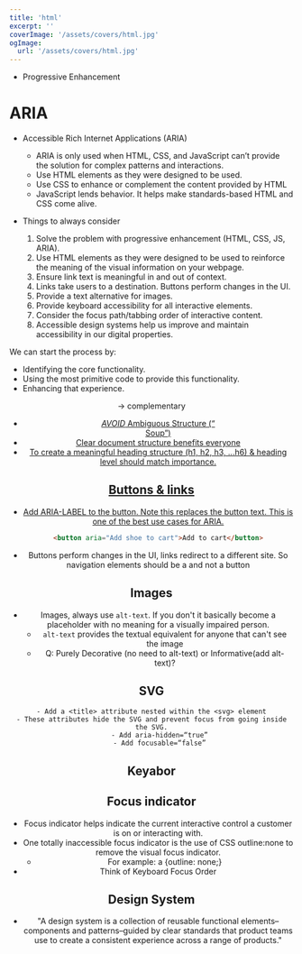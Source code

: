 ```yaml
---
title: 'html'
excerpt: ''
coverImage: '/assets/covers/html.jpg'
ogImage:
  url: '/assets/covers/html.jpg'
---
```







- Progressive Enhancement



# ARIA
- Accessible Rich Internet Applications (ARIA)
    - ARIA is only used when HTML, CSS, and JavaScript can’t provide the solution for complex patterns and interactions.
    - Use HTML elements as they were designed to be used. 
    - Use CSS to enhance or complement the content provided by HTML
    - JavaScript lends behavior. It helps make standards-based HTML and CSS come alive. 

- Things to always consider
    1. Solve the problem with progressive enhancement (HTML, CSS, JS, ARIA).
    1. Use HTML elements as they were designed to be used to reinforce the meaning of the visual information on your webpage.
    1. Ensure link text is meaningful in and out of context.
    1. Links take users to a destination. Buttons perform changes in the UI. 
    1. Provide a text alternative for images.
    1. Provide keyboard accessibility for all interactive elements.
    1. Consider the focus path/tabbing order of interactive content.
    1. Accessible design systems help us improve and maintain accessibility in our digital properties.


We can start the process by:
- Identifying the core functionality.
- Using the most primitive code to provide this functionality.
- Enhancing that experience.


<header>
<nav>
<main>
<footer>

<section>
<article>
<aside>  -> complementary
<a href="">

- *AVOID* Ambiguous Structure (“<DIV> Soup”)
- Clear document structure benefits everyone
- To create a meaningful heading structure (h1, h2, h3, …h6) & heading level should match importance. 

## Buttons & links
- Add ARIA-LABEL to the button. Note this replaces the button text. This is one of the best use cases for ARIA.
    ```html
    <button aria="Add shoe to cart">Add to cart</button>
    ```
- Buttons perform changes in the UI, links redirect to a different site. So navigation elements should be a <a> and not a button
## Images
- Images, always use `alt-text`. If you don't it basically become a placeholder with no meaning for a visually impaired person.
    - `alt-text` provides the textual equivalent for anyone that can't see the image
    - Q: Purely Decorative (no need to alt-text) or Informative(add alt-text)?
## SVG
    - Add a <title> attribute nested within the <svg> element
    - These attributes hide the SVG and prevent focus from going inside the SVG.
        - Add aria-hidden=“true”
        - Add focusable=“false”
## Keyabor

## Focus indicator 
- Focus indicator helps indicate the current interactive control a customer is on or interacting with.
- One totally inaccessible focus indicator is the use of CSS outline:none to remove the visual focus indicator. 
    - For example: a {outline: none;}
- Think of Keyboard Focus Order

## Design System
- "A design system is a collection of reusable functional elements–components and patterns–guided by clear standards that product teams use to create a consistent experience across a range of products."








